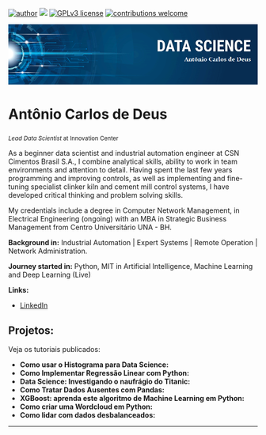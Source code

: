 [![author](https://img.shields.io/badge/author-acdeuspl-red.svg)](https://www.linkedin.com/in/acdeuspl) [![](https://img.shields.io/badge/python-3.7+-blue.svg)](https://www.python.org/downloads/release/python-365/) [![GPLv3 license](https://img.shields.io/badge/License-GPLv3-blue.svg)](http://perso.crans.org/besson/LICENSE.html) [![contributions welcome](https://img.shields.io/badge/contributions-welcome-brightgreen.svg?style=flat)](https://github.com/acdeuspl/data_science)

<p align="center">
  <img src="banner_data_science_acdeus.png" >
</p>

# Antônio Carlos de Deus
<sub>*Lead Data Scientist* at Innovation Center</sub>

As a beginner data scientist and industrial automation engineer at CSN Cimentos Brasil S.A., I combine analytical skills, ability to work in team environments and attention to detail. Having spent the last few years programming and improving controls, as well as implementing and fine-tuning specialist clinker kiln and cement mill control systems, I have developed critical thinking and problem solving skills.

My credentials include a degree in Computer Network Management, in Electrical Engineering (ongoing) with an MBA in Strategic Business Management from Centro Universitário UNA - BH.

**Background in:** Industrial Automation | Expert Systems | Remote Operation | Network Administration.

**Journey started in:** Python, MIT in Artificial Intelligence, Machine Learning and Deep Learning (Live)

**Links:**
* [LinkedIn](https://www.linkedin.com/in/acdeuspl)

## Projetos:
Veja os tutoriais publicados:

* **Como usar o Histograma para Data Science:** 
* **Como Implementar Regressão Linear com Python:**
* **Data Science: Investigando o naufrágio do Titanic:** 
* **Como Tratar Dados Ausentes com Pandas:** 
* **XGBoost: aprenda este algoritmo de Machine Learning em Python:** 
* **Como criar uma Wordcloud em Python:**
* **Como lidar com dados desbalanceados:** 

---
